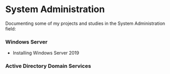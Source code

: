 # System Administration

Documenting some of my projects and studies in the System Administration field:

###  Windows Server

*  Installing Windows Server 2019

### Active Directory Domain Services


